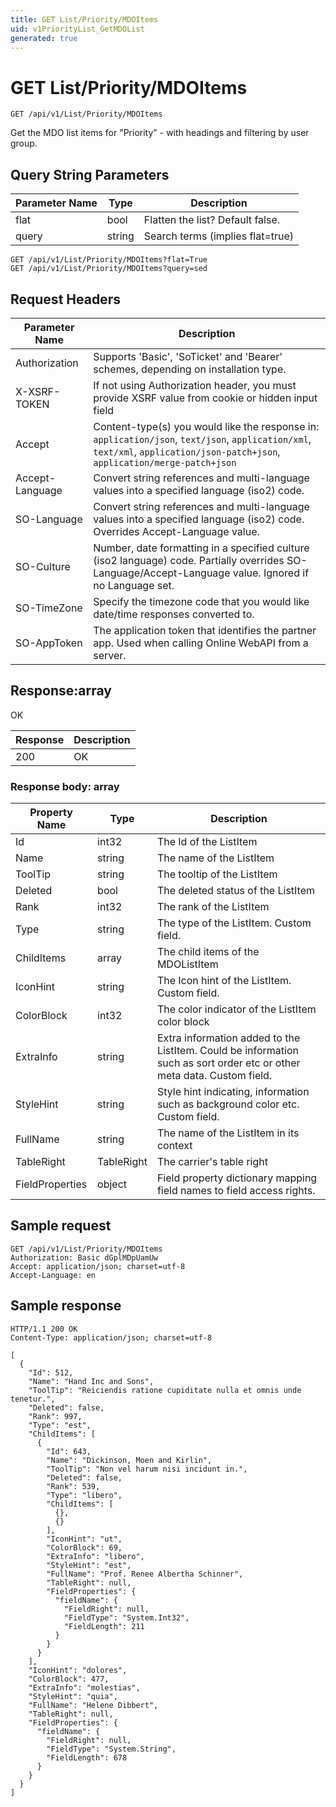 ```yaml
---
title: GET List/Priority/MDOItems
uid: v1PriorityList_GetMDOList
generated: true
---
```


# GET List/Priority/MDOItems

```http
GET /api/v1/List/Priority/MDOItems
```

Get the MDO list items for "Priority" - with headings and filtering by user group.







## Query String Parameters

| Parameter Name | Type |  Description |
|----------------|------|--------------|
| flat | bool |  Flatten the list? Default false. |
| query | string |  Search terms (implies flat=true) |

```http
GET /api/v1/List/Priority/MDOItems?flat=True
GET /api/v1/List/Priority/MDOItems?query=sed
```


## Request Headers

| Parameter Name | Description |
|----------------|-------------|
| Authorization  | Supports 'Basic', 'SoTicket' and 'Bearer' schemes, depending on installation type. |
| X-XSRF-TOKEN   | If not using Authorization header, you must provide XSRF value from cookie or hidden input field |
| Accept         | Content-type(s) you would like the response in: `application/json`, `text/json`, `application/xml`, `text/xml`, `application/json-patch+json`, `application/merge-patch+json` |
| Accept-Language | Convert string references and multi-language values into a specified language (iso2) code. |
| SO-Language | Convert string references and multi-language values into a specified language (iso2) code. Overrides Accept-Language value. |
| SO-Culture | Number, date formatting in a specified culture (iso2 language) code. Partially overrides SO-Language/Accept-Language value. Ignored if no Language set. |
| SO-TimeZone | Specify the timezone code that you would like date/time responses converted to. |
| SO-AppToken | The application token that identifies the partner app. Used when calling Online WebAPI from a server. |


## Response:array

OK

| Response | Description |
|----------------|-------------|
| 200 | OK |

### Response body: array

| Property Name | Type |  Description |
|----------------|------|--------------|
| Id | int32 | The Id of the ListItem |
| Name | string | The name of the ListItem |
| ToolTip | string | The tooltip of the ListItem |
| Deleted | bool | The deleted status of the ListItem |
| Rank | int32 | The rank of the ListItem |
| Type | string | The type of the ListItem. Custom field. |
| ChildItems | array | The child items of the MDOListItem |
| IconHint | string | The Icon hint of the ListItem. Custom field. |
| ColorBlock | int32 | The color indicator of the ListItem color block |
| ExtraInfo | string | Extra information added to the ListItem. Could be information such as sort order etc or other meta data. Custom field. |
| StyleHint | string | Style hint indicating, information such as background color etc. Custom field. |
| FullName | string | The name of the ListItem in its context |
| TableRight | TableRight | The carrier's table right |
| FieldProperties | object | Field property dictionary mapping field names to field access rights. |

## Sample request

```http!
GET /api/v1/List/Priority/MDOItems
Authorization: Basic dGplMDpUamUw
Accept: application/json; charset=utf-8
Accept-Language: en
```

## Sample response

```http_
HTTP/1.1 200 OK
Content-Type: application/json; charset=utf-8

[
  {
    "Id": 512,
    "Name": "Hand Inc and Sons",
    "ToolTip": "Reiciendis ratione cupiditate nulla et omnis unde tenetur.",
    "Deleted": false,
    "Rank": 997,
    "Type": "est",
    "ChildItems": [
      {
        "Id": 643,
        "Name": "Dickinson, Moen and Kirlin",
        "ToolTip": "Non vel harum nisi incidunt in.",
        "Deleted": false,
        "Rank": 539,
        "Type": "libero",
        "ChildItems": [
          {},
          {}
        ],
        "IconHint": "ut",
        "ColorBlock": 69,
        "ExtraInfo": "libero",
        "StyleHint": "est",
        "FullName": "Prof. Renee Albertha Schinner",
        "TableRight": null,
        "FieldProperties": {
          "fieldName": {
            "FieldRight": null,
            "FieldType": "System.Int32",
            "FieldLength": 211
          }
        }
      }
    ],
    "IconHint": "dolores",
    "ColorBlock": 477,
    "ExtraInfo": "molestias",
    "StyleHint": "quia",
    "FullName": "Helene Dibbert",
    "TableRight": null,
    "FieldProperties": {
      "fieldName": {
        "FieldRight": null,
        "FieldType": "System.String",
        "FieldLength": 678
      }
    }
  }
]
```